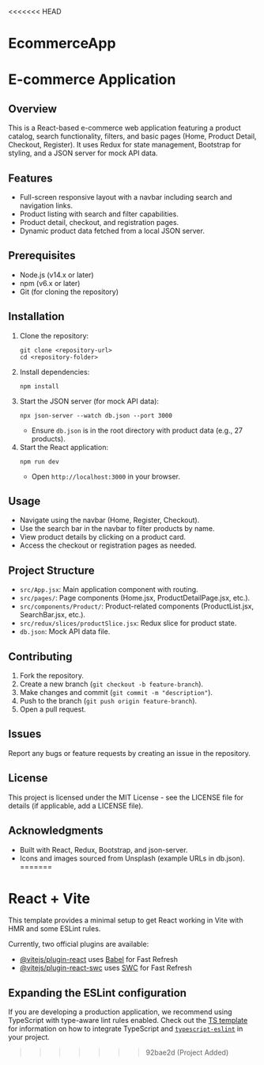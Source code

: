 <<<<<<< HEAD
# EcommerceApp

# E-commerce Application

## Overview
This is a React-based e-commerce web application featuring a product catalog, search functionality, filters, and basic pages (Home, Product Detail, Checkout, Register). It uses Redux for state management, Bootstrap for styling, and a JSON server for mock API data.

## Features
- Full-screen responsive layout with a navbar including search and navigation links.
- Product listing with search and filter capabilities.
- Product detail, checkout, and registration pages.
- Dynamic product data fetched from a local JSON server.

## Prerequisites
- Node.js (v14.x or later)
- npm (v6.x or later)
- Git (for cloning the repository)

## Installation
1. Clone the repository:
   ```
   git clone <repository-url>
   cd <repository-folder>
   ```
2. Install dependencies:
   ```
   npm install
   ```
3. Start the JSON server (for mock API data):
   ```
   npx json-server --watch db.json --port 3000
   ```
   - Ensure `db.json` is in the root directory with product data (e.g., 27 products).
4. Start the React application:
   ```
   npm run dev
   ```
   - Open `http://localhost:3000` in your browser.

## Usage
- Navigate using the navbar (Home, Register, Checkout).
- Use the search bar in the navbar to filter products by name.
- View product details by clicking on a product card.
- Access the checkout or registration pages as needed.

## Project Structure
- `src/App.jsx`: Main application component with routing.
- `src/pages/`: Page components (Home.jsx, ProductDetailPage.jsx, etc.).
- `src/components/Product/`: Product-related components (ProductList.jsx, SearchBar.jsx, etc.).
- `src/redux/slices/productSlice.jsx`: Redux slice for product state.
- `db.json`: Mock API data file.

## Contributing
1. Fork the repository.
2. Create a new branch (`git checkout -b feature-branch`).
3. Make changes and commit (`git commit -m "description"`).
4. Push to the branch (`git push origin feature-branch`).
5. Open a pull request.

## Issues
Report any bugs or feature requests by creating an issue in the repository.

## License
This project is licensed under the MIT License - see the LICENSE file for details (if applicable, add a LICENSE file).

## Acknowledgments
- Built with React, Redux, Bootstrap, and json-server.
- Icons and images sourced from Unsplash (example URLs in db.json).
=======
# React + Vite

This template provides a minimal setup to get React working in Vite with HMR and some ESLint rules.

Currently, two official plugins are available:

- [@vitejs/plugin-react](https://github.com/vitejs/vite-plugin-react/blob/main/packages/plugin-react) uses [Babel](https://babeljs.io/) for Fast Refresh
- [@vitejs/plugin-react-swc](https://github.com/vitejs/vite-plugin-react/blob/main/packages/plugin-react-swc) uses [SWC](https://swc.rs/) for Fast Refresh

## Expanding the ESLint configuration

If you are developing a production application, we recommend using TypeScript with type-aware lint rules enabled. Check out the [TS template](https://github.com/vitejs/vite/tree/main/packages/create-vite/template-react-ts) for information on how to integrate TypeScript and [`typescript-eslint`](https://typescript-eslint.io) in your project.
>>>>>>> 92bae2d (Project Added)

